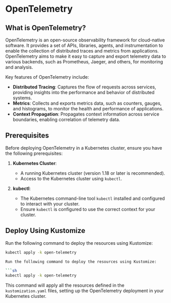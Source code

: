 # OpenTelemetry

## What is OpenTelemetry?

OpenTelemetry is an open-source observability framework for cloud-native software. It provides a set of APIs, libraries, agents, and instrumentation to enable the collection of distributed traces and metrics from applications. OpenTelemetry aims to make it easy to capture and export telemetry data to various backends, such as Prometheus, Jaeger, and others, for monitoring and analysis.

Key features of OpenTelemetry include:
- **Distributed Tracing**: Captures the flow of requests across services, providing insights into the performance and behavior of distributed systems.
- **Metrics**: Collects and exports metrics data, such as counters, gauges, and histograms, to monitor the health and performance of applications.
- **Context Propagation**: Propagates context information across service boundaries, enabling correlation of telemetry data.

## Prerequisites

Before deploying OpenTelemetry in a Kubernetes cluster, ensure you have the following prerequisites:

1. **Kubernetes Cluster**:
   - A running Kubernetes cluster (version 1.18 or later is recommended).
   - Access to the Kubernetes cluster using `kubectl`.

2. **kubectl**:
   - The Kubernetes command-line tool `kubectl` installed and configured to interact with your cluster.
   - Ensure `kubectl` is configured to use the correct context for your cluster.


## Deploy Using Kustomize

Run the following command to deploy the resources using Kustomize:

```sh
kubectl apply -k open-telemetry

Run the following command to deploy the resources using Kustomize:

```sh
kubectl apply -k open-telemetry
```

This command will apply all the resources defined in the `kustomization.yaml` files, setting up the OpenTelemetry deployment in your Kubernetes cluster.

